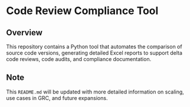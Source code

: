 # Code Review Compliance Tool

## Overview
This repository contains a Python tool that automates the comparison of source code versions, generating detailed Excel reports to support delta code reviews, code audits, and compliance documentation.

## Note
This `README.md` will be updated with more detailed information on scaling, use cases in GRC, and future expansions.
